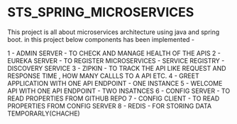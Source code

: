 # STS_SPRING_MICROSERVICES
This project is all about microservices architecture using java and spring boot.
in this project below components has been implemented - 

1 - ADMIN SERVER  - TO CHECK AND MANAGE HEALTH OF THE APIS
2 - EUREKA SERVER - TO REGISTER MICROSERVICES  - SERVICE REGISTRY - DISCOVERY SERVICE
3 - ZIPKIN - TO TRACK THE API LIKE REQUEST AND RESPONSE TIME , HOW MANY CALLLS TO A API ETC.
4 - GREET APPLICATION WITH ONE API ENDPOINT - ONE INSTANCE
5 - WELCOME API WITH ONE API ENDPOINT  - TWO INSATNCES
6 - CONFIG SERVER - TO READ PROPERTIES FROM GITHUB REPO
7 - CONFIG CLIENT - TO READ PROPERTIES FROM CONFIG SERVER
8 - REDIS - FOR STORING DATA TEMPORARLY(CHACHE)

